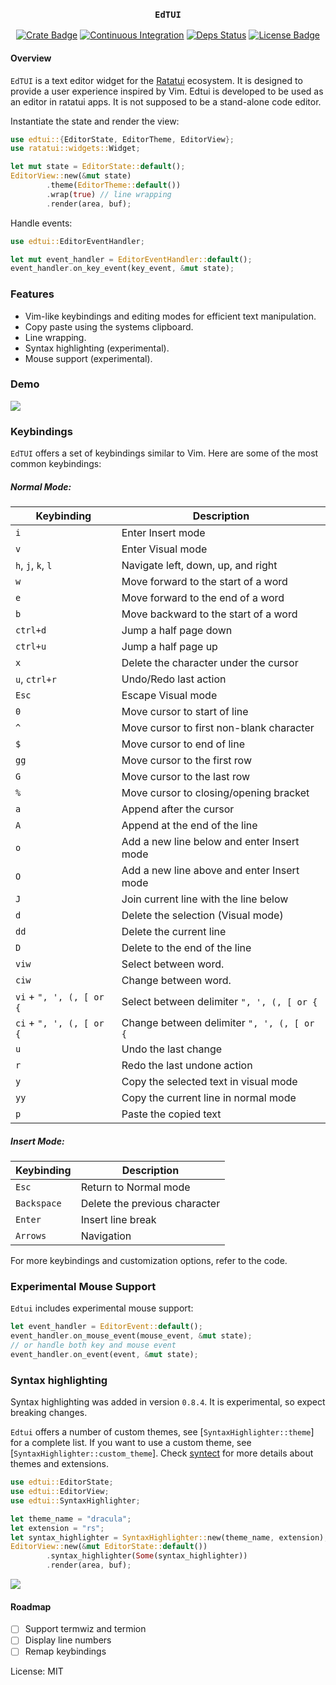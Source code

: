 <div align="center">

### `EdTUI`

[![Crate Badge]](https://crates.io/crates/edtui) [![Continuous Integration](https://github.com/preiter93/edtui/actions/workflows/ci.yml/badge.svg)](https://github.com/preiter93/edtui/actions/workflows/ci.yml) [![Deps Status](https://deps.rs/repo/github/preiter93/edtui/status.svg)](https://deps.rs/repo/github/preiter93/edtui) [![License Badge]](./LICENSE)

</div>

#### Overview
`EdTUI` is a text editor widget for the [Ratatui](https://github.com/ratatui-org/ratatui) ecosystem.
It is designed to provide a user experience inspired by Vim. Edtui is developed to be used as an
editor in ratatui apps. It is not supposed to be a stand-alone code editor.

Instantiate the state and render the view:
```rust
use edtui::{EditorState, EditorTheme, EditorView};
use ratatui::widgets::Widget;

let mut state = EditorState::default();
EditorView::new(&mut state)
        .theme(EditorTheme::default())
        .wrap(true) // line wrapping
        .render(area, buf);
```

Handle events:
```rust
use edtui::EditorEventHandler;

let mut event_handler = EditorEventHandler::default();
event_handler.on_key_event(key_event, &mut state);
```

### Features
- Vim-like keybindings and editing modes for efficient text manipulation.
- Copy paste using the systems clipboard.
- Line wrapping.
- Syntax highlighting (experimental).
- Mouse support (experimental).

### Demo

![](resources/app.gif)

### Keybindings
`EdTUI` offers a set of keybindings similar to Vim. Here are some of the most common keybindings:

##### Normal Mode:

| Keybinding                | Description                                  |
|---------------------------|----------------------------------------------|
| `i`                       | Enter Insert mode                            |
| `v`                       | Enter Visual mode                            |
| `h`, `j`, `k`, `l`        | Navigate left, down, up, and right           |
| `w`                       | Move forward to the start of a word          |
| `e`                       | Move forward to the end of a word            |
| `b`                       | Move backward to the start of a word         |
| `ctrl+d`                  | Jump a half page down                        |
| `ctrl+u`                  | Jump a half page up                          |
| `x`                       | Delete the character under the cursor        |
| `u`, `ctrl+r`             | Undo/Redo last action                        |
| `Esc`                     | Escape Visual mode                           |
| `0`                       | Move cursor to start of line                 |
| `^`                       | Move cursor to first non-blank character     |
| `$`                       | Move cursor to end of line                   |
| `gg`                      | Move cursor to the first row                 |
| `G `                      | Move cursor to the last row                  |
| `%`                       | Move cursor to closing/opening bracket       |
| `a`                       | Append after the cursor                      |
| `A`                       | Append at the end of the line                |
| `o`                       | Add a new line below and enter Insert mode   |
| `O`                       | Add a new line above and enter Insert mode   |
| `J`                       | Join current line with the line below        |
| `d`                       | Delete the selection (Visual mode)           |
| `dd`                      | Delete the current line                      |
| `D`                       | Delete to the end of the line                |
| `viw`                     | Select between word.                         |
| `ciw`                     | Change between word.                         |
| `vi` + `", ', (, [ or {`  | Select between delimiter `", ', (, [ or {`   |
| `ci` + `", ', (, [ or {`  | Change between delimiter `", ', (, [ or {`   |
| `u`                       | Undo the last change                         |
| `r`                       | Redo the last undone action                  |
| `y`                       | Copy the selected text in visual mode        |
| `yy`                      | Copy the current line in normal mode         |
| `p`                       | Paste the copied text                        |

##### Insert Mode:

| Keybinding  | Description                             |
|-------------|-----------------------------------------|
| `Esc`       | Return to Normal mode                   |
| `Backspace` | Delete the previous character           |
| `Enter`     | Insert line break                       |
| `Arrows`    | Navigation                              |

For more keybindings and customization options, refer to the code.

### Experimental Mouse Support

`Edtui` includes experimental mouse support:
```rust
let event_handler = EditorEvent::default();
event_handler.on_mouse_event(mouse_event, &mut state);
// or handle both key and mouse event
event_handler.on_event(event, &mut state);
```

### Syntax highlighting

Syntax highlighting was added in version `0.8.4`. It is experimental, so expect breaking changes.

`Edtui` offers a number of custom themes, see [`SyntaxHighlighter::theme`] for a complete list.
If you want to use a custom theme, see [`SyntaxHighlighter::custom_theme`]. Check [syntect](https://github.com/trishume/syntect)
for more details about themes and extensions.

```rust
use edtui::EditorState;
use edtui::EditorView;
use edtui::SyntaxHighlighter;

let theme_name = "dracula";
let extension = "rs";
let syntax_highlighter = SyntaxHighlighter::new(theme_name, extension);
EditorView::new(&mut EditorState::default())
        .syntax_highlighter(Some(syntax_highlighter))
        .render(area, buf);
```

![](resources/syntax_highlighting.gif)

#### Roadmap
- [ ] Support termwiz and termion
- [ ] Display line numbers
- [ ] Remap keybindings

[Crate Badge]: https://img.shields.io/crates/v/edtui?logo=rust&style=flat-square&logoColor=E05D44&color=E05D44
[License Badge]: https://img.shields.io/crates/l/edtui?style=flat-square&color=1370D3

License: MIT
